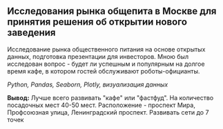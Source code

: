 ## Исследования рынка общепита в Москве для принятия решения об открытии нового заведения

Исследование рынка общественного питания на основе открытых данных, подготовка презентации для инвесторов. Мною был исследован вопрос - будет ли успешным и популярным на долгое время кафе, в котором гостей обслуживают роботы-официанты.

*Python, Pandas, Seaborn, Plotly, визуализация данных*

**Вывод:** Лучше всего развивать "кафе" или "фастфуд". На количество посадочных мест 40-50 мест. Расположение - проспект Мира, Профсоюзная улица, Ленинградский проспект. Развивать сети до 7 точек
